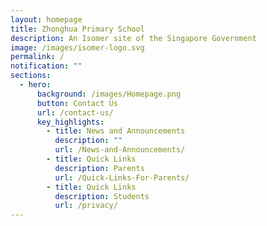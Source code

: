 ```yaml
---
layout: homepage
title: Zhonghua Primary School
description: An Isomer site of the Singapore Government
image: /images/isomer-logo.svg
permalink: /
notification: ""
sections:
  - hero:
      background: /images/Homepage.png
      button: Contact Us
      url: /contact-us/
      key_highlights:
        - title: News and Announcements
          description: ""
          url: /News-and-Announcements/
        - title: Quick Links
          description: Parents
          url: /Quick-Links-For-Parents/
        - title: Quick Links
          description: Students
          url: /privacy/
---
```

